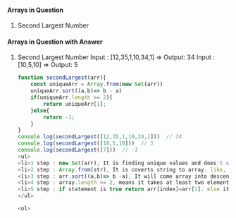 <h4>Arrays in Question</h4>

<ol>
<li>Second Largest Number</li>
</ol>

<h4>Arrays in Question with Answer</h4>

<ol>
<li>Second Largest Number
Input : [12,35,1,10,34,1] => Output: 34
Input : [10,5,10] => Output: 5
</li>

```js
function secondLargest(arr){
    const uniqueArr = Array.from(new Set(arr))
    uniqueArr.sort((a,b)=> b - a)
    if(uniqueArr.length >= 2){
        return uniqueArr[1];
    }else{
        return -1;
    }
}
console.log(secondLargest([12,35,1,10,34,1]))  // 34
console.log(secondLargest([10,5,10]))  // 5
console.log(secondLargest([7]))  // -1
<ul>
<li>1 step : new Set(arr), It is finding unique values and does't comes in duplicate values. like, Ouput: Set(5) { 12, 35, 1, 10, 34 }.</li>
<li>2 step : Array.from(str), It is coverts string to array. like, Output: [ 12, 35, 1, 10, 34 ].</li>
<li>3 step : arr.sort((a,b)=> b -a), It will come array into descending order. like, Output: [ 35, 34, 12, 10, 1 ].</li>
<li>4 step : array.length >= 2, means it takes at least two element in an array otherwise it will come -1.</li>
<li>5 step : if statement is true return arr[index]=arr[1]. else it will return -1.</li>
</ul>

<ol>